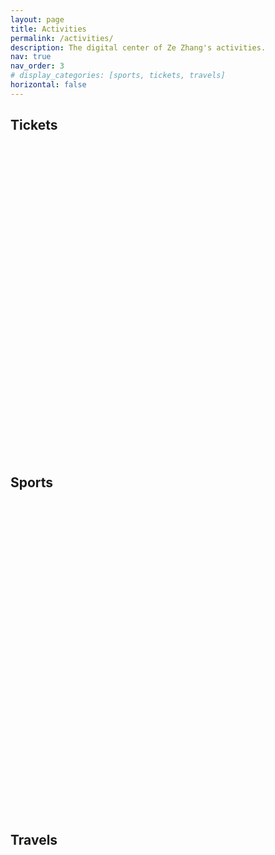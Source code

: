 ```yaml
---
layout: page
title: Activities
permalink: /activities/
description: The digital center of Ze Zhang's activities.
nav: true
nav_order: 3
# display_categories: [sports, tickets, travels]
horizontal: false
---
```


<!-- pages/projects.md -->
<div class="projects">
  <!-- Tickets -->
  <h2 class="category">Tickets</h2>
  <div class="container">
    <div id="echart-tickets" style="width: 100%; height: 500px;"></div>
  </div>
  <div class="grid"></div>

  <!-- Sports -->
  <h2 class="category">Sports</h2>
  <div class="container">
    <div id="echart-sports" style="width: 100%; height: 500px;"></div>
  </div>
  <div class="grid"></div>

  <!-- Travels -->
  <h2 class="category">Travels</h2>
  <div class="container">
    <div id="echart-travels" style="width: 100%; height: 500px;"></div>
  </div>
  <div class="grid"></div>
</div>

<!-- 引入 ECharts 库 -->
<script src="https://cdnjs.cloudflare.com/ajax/libs/echarts/5.6.0/echarts.min.js"></script>

<!-- 引入百度地图扩展 -->
<script src="https://cdnjs.cloudflare.com/ajax/libs/echarts/5.6.0/extension/bmap.min.js"></script>

<!-- 引入 百度地图AK -->
<script src="https://api.map.baidu.com/api?v=3.0&ak=Xdp40nHl9e5tLwMiDoqhv8HbB4Z2sErJ"></script>

<!-- Tickets -->
<script>
  var chartTickets = echarts.init(document.getElementById('echart-tickets'));

  let dataTickets = [
    { name: "流浪地球2", type: "电影票", date: "2023-01-24", location: "邢台宁晋县", members: ["宇航", "雨晴", "雨泽", "储祎"] },
    { name: "绝望主夫", type: "电影票", date: "2022-12-31", location: "深圳", members: ["媛媛"] },
    { name: "宠爱", type: "电影票", date: "2019-12-31", location: "南昌", members: ["媛媛"] },
    { name: "温暖的抱抱", type: "电影票", date: "2021-01-01", location: "深圳", members: ["媛媛"] },
    { name: "送你一朵小红花", type: "电影票", date: "2021-01-02", location: "深圳", members: ["媛媛"] },
    { name: "变形金刚5：最后的骑士", type: "电影票", date: "2017-06-23", location: "衡水枣强", members: ["高中同学"] },
    { name: "战狼2", type: "电影票", date: "2017-08-06", location: "淄博", members: ["宇航", "雨晴"] },
    { name: "羞羞的铁拳", type: "电影票", date: "2017-10-02", location: "南昌", members: ["宇航", "牛泽岩", "吴昱昆"] },
    { name: "至暗时刻", type: "电影票", date: "2017-12-05", location: "南昌", members: ["吴昱昆"] },
    { name: "解忧杂货店", type: "电影票", date: "2017-12-31", location: "南昌", members: ["孙朝歌", "方志"] },
    { name: "捉妖记2", type: "电影票", date: "2018-02-19", location: "邢台宁晋县", members: ["微姐", "姐夫", "杨宇哥", "大嫂", "宇航"] },
    { name: "一出好戏", type: "电影票", date: "2018-08-12", location: "邢台宁晋县", members: ["宇航", "雨晴"] },
    { name: "绿皮书", type: "电影票", date: "2019-03-16", location: "南昌", members: ["吴昱昆"] },
    { name: "1/2的魔法", type: "电影票", date: "2020-08-30", location: "邢台宁晋县", members: ["雨泽"] },
    { name: "起跑线", type: "电影票", date: "2018-04-15", location: "南昌", members: ["媛媛"] },
    { name: "超时空同居", type: "电影票", date: "2018-06-08", location: "南昌", members: ["媛媛"] },
    { name: "侏罗纪世界2", type: "电影票", date: "2018-06-16", location: "南昌", members: ["媛媛"] },
    { name: "邪不压正", type: "电影票", date: "2018-07-15", location: "南昌", members: ["媛媛", "泽培", "张涵"] },
    { name: "摩天营救", type: "电影票", date: "2018-07-20", location: "南昌", members: ["媛媛"] },
    { name: "反贪风暴3", type: "电影票", date: "2018-09-23", location: "南昌", members: ["媛媛"] },
    { name: "无双", type: "电影票", date: "2018-10-06", location: "南昌", members: ["媛媛"] },
    { name: "功夫联盟", type: "电影票", date: "2018-10-26", location: "南昌", members: ["媛媛"] },
    { name: "毒液：致命守护者", type: "电影票", date: "2018-11-10", location: "南昌", members: ["媛媛"] },
    { name: "神奇动物：格林德沃之罪", type: "电影票", date: "2018-11-17", location: "南昌", members: ["媛媛"] },
    { name: "印度暴徒", type: "电影票", date: "2019-01-01", location: "南昌", members: ["媛媛"] },
    { name: "阿丽塔：战斗天使", type: "电影票", date: "2019-03-02", location: "南昌", members: ["媛媛"] },
    { name: "反贪风暴4", type: "电影票", date: "2019-04-05", location: "南昌", members: ["媛媛"] },
    { name: "雷霆沙赞！", type: "电影票", date: "2019-04-06", location: "南昌", members: ["媛媛"] },
    { name: "复仇者联盟4：终局之战", type: "电影票", date: "2019-04-27", location: "南昌", members: ["媛媛", "沈然等同学"] },
    { name: "大侦探皮卡丘", type: "电影票", date: "2019-05-18", location: "南昌", members: ["媛媛"] },
    { name: "蜘蛛侠：英雄远征", type: "电影票", date: "2019-06-28", location: "南昌", members: ["媛媛"] },
    { name: "哪吒之魔童降世", type: "电影票", date: "2019-07-28", location: "南昌", members: [] },
    { name: "铤而走险", type: "电影票", date: "2019-09-01", location: "南昌", members: ["媛媛"] },
    { name: "我和我的祖国", type: "电影票", date: "2019-10-02", location: "南昌", members: ["媛媛"] },
    { name: "中国机长", type: "电影票", date: "2019-10-07", location: "南昌", members: ["媛媛"] },
    { name: "少年的你", type: "电影票", date: "2019-10-29", location: "南昌", members: ["媛媛"] },
    { name: "受益人", type: "电影票", date: "2019-11-10", location: "南昌", members: ["媛媛"] },
    { name: "大约在冬季", type: "电影票", date: "2019-11-23", location: "南昌", members: ["媛媛"] },
    { name: "冰雪奇缘", type: "电影票", date: "2019-11-30", location: "南昌", members: ["媛媛"] },
    { name: "勇敢者游戏2：再战巅峰", type: "电影票", date: "2019-12-15", location: "南昌", members: ["媛媛"] },
    { name: "叶问4：完结篇", type: "电影票", date: "2020-01-04", location: "南昌", members: ["媛媛"] },
    { name: "误杀", type: "电影票", date: "2020-01-05", location: "南昌", members: ["媛媛"] },
    { name: "我和我的家乡", type: "电影票", date: "2020-10-11", location: "南昌", members: ["媛媛"] },
    { name: "金刚川", type: "电影票", date: "2020-10-31", location: "南昌", members: ["媛媛"] },
    { name: "疯狂原始人2", type: "电影票", date: "2020-11-29", location: "南昌", members: ["媛媛"] },
    { name: "日不落酒店", type: "电影票", date: "2021-03-21", location: "南昌", members: ["媛媛"] },
    { name: "我的姐姐", type: "电影票", date: "2021-04-02", location: "南昌", members: ["媛媛"] },
    { name: "从家返校", type: "电影票", date: "2021-04-04", location: "南昌", members: ["媛媛", "宇航"] },
    { name: "名侦探柯南：绯色的子弹", type: "电影票", date: "2021-04-17", location: "南昌", members: ["媛媛"] },
    { name: "悬崖之上", type: "电影票", date: "2021-05-16", location: "南昌", members: ["媛媛"] },
    { name: "速度与激情9", type: "电影票", date: "2021-05-22", location: "南昌", members: ["媛媛"] },
    { name: "扫黑·决战", type: "电影票", date: "2021-05-23", location: "南昌", members: ["媛媛"] },
    { name: "人之怒", type: "电影票", date: "2021-06-04", location: "南昌", members: ["媛媛"] },
    { name: "黑白魔女库伊拉", type: "电影票", date: "2021-06-12", location: "南昌", members: ["媛媛"] },
    { name: "1921", type: "电影票", date: "2021-07-01", location: "南昌", members: ["媛媛", "师妹等人"] },
    { name: "比得兔2：逃跑计划", type: "电影票", date: "2021-07-03", location: "武汉", members: ["媛媛"] },
    { name: "蚁人2：黄蜂女现身", type: "电影票", date: "2018-09-01", location: "南昌", members: ["媛媛"] },
    { name: "蚁人2：黄蜂女现身", type: "电影票", date: "2018-08-25", location: "邢台宁晋县", members: [] },
    { name: "神探大战", type: "电影票", date: "2022-08-04", location: "深圳", members: ["媛媛"] },
    { name: "扫黑行动", type: "电影票", date: "2022-11-20", location: "杭州", members: ["自己"] },
    { name: "夺冠（中国女排）", type: "电影票", date: "2020-09-30", location: "南昌", members: ["媛媛"] },
    { name: "扬名立万", type: "电影票", date: "2021-12-05", location: "杭州", members: ["远哥"] },
    { name: "独行月球", type: "电影票", date: "2022-07-30", location: "深圳", members: ["媛媛"] },
    { name: "你好，李焕英", type: "电影票", date: "2021-02-06", location: "邢台宁晋县", members: ["雨泽", "孙贺等朋友"] },
    { name: "失控玩家", type: "电影票", date: "2021-09-05", location: "杭州", members: ["6110寝室室友"] },
    { name: "我和我的父辈", type: "电影票", date: "2021-09-30", location: "深圳", members: ["媛媛"] },
    { name: "长津湖", type: "电影票", date: "2021-10-03", location: "深圳", members: ["媛媛"] },
    { name: "我和我的父辈", type: "电影票", date: "2021-10-24", location: "杭州", members: ["支部活动"] },
    { name: "神秘海域", type: "电影票", date: "2022-06-02", location: "杭州", members: ["媛媛"] },
    { name: "新神榜·杨戬", type: "电影票", date: "2022-08-22", location: "邢台宁晋县", members: ["雨泽"] },
    { name: "万里归途", type: "电影票", date: "2022-10-01", location: "深圳", members: ["媛媛"] },
    { name: "还是觉得你最好", type: "电影票", date: "2022-10-03", location: "深圳", members: ["媛媛"] },
    { name: "阿凡达·水之道", type: "电影票", date: "2022-12-16", location: "杭州", members: ["蔡哥", "春露"] },
    { name: "满江红", type: "电影票", date: "2023-02-04", location: "深圳", members: ["媛媛"] },
    { name: "风再起时", type: "电影票", date: "2023-02-04", location: "深圳", members: ["媛媛"] },
    { name: "我们所不能表达的---理想后花园2022巡演 杭州站", type: "LiveHouse", date: "2022-12-05", location: "杭州MAO Livehouse", members: ["伊凝"] },
    { name: "笑果脱口秀", type: "脱口秀", date: "2023-03-11", location: "杭州运河大剧院 歌剧院", members: ["自己"] },
    { name: "毒舌律师", type: "电影票", date: "2023-02-26", location: "杭州", members: ["蔡哥"] },
    { name: "断网", type: "电影票", date: "2023-03-03", location: "杭州", members: ["春露"] },
    { name: "保你平安", type: "电影票", date: "2023-03-25", location: "深圳", members: ["媛媛"] },
    { name: "龙与地下城：侠盗荣耀", type: "电影票", date: "2023-04-11", location: "杭州", members: ["奇彬", "晓贝", "焦焦", "小钟"] },
    { name: "灌篮高手", type: "电影票", date: "2023-04-21", location: "杭州", members: ["奇彬", "晓贝", "焦焦", "小钟"] },
    { name: "人生路不熟", type: "电影票", date: "2023-04-29", location: "深圳", members: ["媛媛"] },
    { name: "天星小轮", type: "旅游景点门票", date: "2023-05-02", location: "香港", members: ["媛媛"] },
    { name: "速度与激情10", type: "电影票", date: "2023-05-17", location: "杭州", members: ["扬哥", "春露"] },
    { name: "蜘蛛侠：纵横宇宙", type: "电影票", date: "2023-06-02", location: "杭州", members: ["奇彬", "焦焦", "小钟"] },
    { name: "长安三万里", type: "电影票", date: "2023-07-08", location: "杭州", members: ["扬哥", "春露", "扬哥师弟"] },
    { name: "碟中谍7：致命清算（上）", type: "电影票", date: "2023-07-14", location: "杭州", members: ["奇彬", "晓贝", "小钟"] },
    { name: "超能一家人", type: "电影票", date: "2023-07-21", location: "杭州", members: ["扬哥", "春露"] },
    { name: "芭比 Barbie", type: "电影票", date: "2023-07-31", location: "杭州", members: ["奇彬", "承尚", "小钟", "晓贝", "黄康", "书宁"] },
    { name: "巨齿鲨2", type: "电影票", date: "2023-08-08", location: "廊坊", members: ["泽培"] },
    { name: "学爸", type: "电影票", date: "2023-08-20", location: "深圳", members: ["媛媛"] },
    { name: "孤注一掷", type: "电影票", date: "2023-08-24", location: "深圳", members: ["媛媛"] },
    { name: "暗杀风暴", type: "电影票", date: "2023-08-25", location: "深圳", members: ["媛媛"] },
    { name: "奥本海默", type: "电影票", date: "2023-08-30", location: "杭州", members: ["chenlab", "linlab"] },
    { name: "泰山", type: "旅游景点门票", date: "2023-09-25", location: "山东泰安", members: ["承尚", "焦焦", "嘉琛", "王博", "中明"] },
    { name: "鲁迅故里", type: "旅游景点门票", date: "2023-10-02", location: "浙江绍兴", members: ["伊凝", "楠总"] },
    { name: "亚运会篮球赛", type: "旅游景点门票", date: "2023-10-02", location: "浙大紫金港校区", members: ["伊凝"] },
    { name: "坚如磐石", type: "电影票", date: "2023-10-03", location: "杭州", members: ["自己"] },
    { name: "河边的错误", type: "电影票", date: "2023-10-21", location: "深圳", members: ["媛媛"] },
    { name: "志愿军：雄兵出击", type: "电影票", date: "2023-10-27", location: "杭州", members: ["华大党支部"] },
    { name: "涉过愤怒的海", type: "电影票", date: "2023-11-25", location: "杭州", members: ["媛媛"] },
    { name: "三大队", type: "电影票", date: "2023-12-16", location: "深圳", members: ["媛媛"] },
    { name: "天屿山观景台", type: "旅游景点门票", date: "2024-01-28", location: "千岛湖", members: ["方方", "志伟"] },
    { name: "第二十条", type: "电影票", date: "2024-02-18", location: "深圳", members: ["媛媛"] },
    { name: "澳门一人游", type: "旅游景点门票", date: "2024-02-19", location: "澳门", members: ["自己"] },
    { name: "九龙城寨之围城", type: "电影票", date: "2024-05-02", location: "深圳", members: ["媛媛"] },
    { name: "末路狂发钱", type: "电影票", date: "2024-05-04", location: "深圳", members: ["媛媛"] },
    { name: "走走停停", type: "电影票", date: "2024-06-10", location: "深圳", members: ["媛媛"] },
    { name: "抓娃娃", type: "电影票", date: "2024-08-10", location: "北京", members: ["伊凝", "雨泽"] },
    { name: "圆明园", type: "旅游景点门票", date: "2024-08-12", location: "北京", members: ["雨泽"] },
    { name: "颐和园", type: "旅游景点门票", date: "2024-08-12", location: "北京", members: ["雨泽"] },
    { name: "长隆海洋王国", type: "旅游景点门票", date: "2024-08-16", location: "珠海", members: ["蔡哥", "雨泽"] },
    { name: "白蛇·浮生", type: "电影票", date: "2024-08-18", location: "杭州", members: ["雨泽"] },
    { name: "一雪前耻", type: "电影票", date: "2024-09-15", location: "深圳", members: ["媛媛"] },
    { name: "大场面", type: "电影票", date: "2024-09-16", location: "深圳", members: ["媛媛"] },
    { name: "南昌大学杭州校友会", type: "旅游景点门票", date: "2024-10-19", location: "杭州之江饭店", members: ["旺哥", "远哥", "威哥"] },
    { name: "毒液·最后一舞", type: "电影票", date: "2024-10-26", location: "深圳", members: ["媛媛"] },
    { name: "志愿军·生死存亡", type: "电影票", date: "2024-10-31", location: "杭州", members: ["华大党支部"] },
    { name: "好东西", type: "电影票", date: "2024-11-30", location: "杭州", members: ["媛媛"] },
    { name: "误杀3", type: "电影票", date: "2024-12-28", location: "深圳", members: ["媛媛"] },
    { name: "破·地狱", type: "电影票", date: "2024-12-29", location: "深圳", members: ["媛媛"] }
  ];

  // 统计函数
  function statisticTickets(data) {
    // 1. 按日期排序
    data.sort((a, b) => new Date(a.date) - new Date(b.date));

    // 2. 创建一个对象，用于存储每个月的次数
    const monthCountMapMovies = {}; // 电影票的统计
    const monthCountMapOthers = {}; // 其他票据的统计
    const monthDetails = {}; // 每个月的票据名称和地点

    // 3. 遍历数据，统计每个月的次数
    data.forEach(item => {
      // 提取日期中的年份和月份（格式：YYYY-MM）
      const yearMonth = item.date.slice(0, 7); // 提取年份和月份

      // 根据 type 统计次数
      if (item.type === "电影票") {
        if (!monthCountMapMovies[yearMonth]) {
          monthCountMapMovies[yearMonth] = 0;
        }
        monthCountMapMovies[yearMonth]++;
      } else {
        if (!monthCountMapOthers[yearMonth]) {
          monthCountMapOthers[yearMonth] = 0;
        }
        monthCountMapOthers[yearMonth]++;
      }
      
      // 记录每个月的票据名称和地点
      if (!monthDetails[yearMonth]) {
        monthDetails[yearMonth] = [];
      }
      monthDetails[yearMonth].push({
        name: item.name,
        location: item.location
      });
    });

    // 4. 生成完整的年份-月份列表（从最早到最晚）
    const allMonths = [];
    const startDate = new Date(data[0].date); // 最早的日期
    const endDate = new Date(data[data.length - 1].date); // 最晚的日期

    let currentDate = new Date(startDate);
    while (currentDate <= endDate) {
      const yearMonth = currentDate.toISOString().slice(0, 7); // 格式化为 YYYY-MM
      allMonths.push(yearMonth);
      currentDate.setMonth(currentDate.getMonth() + 1); // 增加一个月
    }

    // 5. 生成结果数组
    const month = allMonths; // 年份-月份列表
    const movies = allMonths.map(month => monthCountMapMovies[month] || 0); // 电影票的每月次数
    const others = allMonths.map(month => monthCountMapOthers[month] || 0); // 其他票据的每月次数
    const details = allMonths.map(month => monthDetails[month] || []); // 每个月的票据名称和地点
    
    return {
      month,
      movies,
      others,
      details
    };
  }

  // 调用函数并获取结果
  const { month, movies, others, details } = statisticTickets(dataTickets);

  var optionTickets = {
    title: {
      text: "Ze Zhang's Monthly Tickets",
      left: 'center',
    },
    tooltip: {
      trigger: 'axis',
      formatter: function (params) {
        const month = params[0].name; // 当前月份
        const moviesCount = params[0].value; // 电影票数量
        const othersCount = params[1].value; // 其他票据数量
        const details = params[0].data.details; // 当前月份的票据详情

        let tooltipText = `${month}<br>`;
        tooltipText += `电影票: ${moviesCount} 次<br>`;
        tooltipText += `其他票据: ${othersCount} 次<br>`;
        tooltipText += `<br>`;

        details.forEach(item => {
          tooltipText += `《${item.name}》 (📍${item.location})<br>`;
        });

        return tooltipText;
      }
    },
    legend: {
      top: 50,
      data: ['🎦 Movies', '🎫 Others']
    },
    grid: {
      // left: '3%',
      // right: '4%',
      // bottom: '3%',
      // containLabel: true,
      top: 100,
      bottom: 80,
      tooltip: {
        trigger: 'axis',
        axisPointer: {
          type: 'shadow',
          label: {
            show: true,
            formatter: function (params) {
              return params.value.replace('\n', '');
            }
          }
        }
      }
    },
    toolbox: {
      right: '0',
      feature: {
        dataView: { show: true, readOnly: false },
        magicType: { show: true, type: ['line', 'bar'] },
        restore: { show: true },
        saveAsImage: { show: true }
      }
    },
    xAxis: {
      type: 'category',
      data: month
    },
    yAxis: [
      {
        type: 'value',
        name: 'Counts'
      }
    ],
    dataZoom: [
      {
        type: 'inside', // 内部缩放
        start: 85, // 默认从 80% 开始
        end: 100 // 默认到 100% 结束
      },
      {
        type: 'slider', // 滑动条
        start: 85, // 默认从 80% 开始
        end: 100 // 默认到 100% 结束
      }
    ],
    series: [
      {
        name: '🎦 Movies',
        type: 'line',
        step: 'start',
        data: movies.map((value, index) => ({
          value,
          details: details[index] // 将 details 绑定到每个数据点
        }))
      },
      {
        name: '🎫 Others',
        type: 'line',
        step: 'end',
        data: others.map((value, index) => ({
          value,
          details: details[index] // 将 details 绑定到每个数据点
        }))
      }
    ]
  };

  chartTickets.setOption(optionTickets);
</script>

<!-- Sports -->
<script>
  var chartSports = echarts.init(document.getElementById('echart-sports'));

  var dataSports = {};
  function dataFormatter(obj) {
    var pList = ['Jan.', 'Feb.', 'Mar.', 'Apr.', 'May.', 'Jun.', 'Jul.', 'Aug.', 'Sep.', 'Oct.', 'Nov.', 'Dec.'];
    var temp;
    for (var year = 2023; year <= 2025; year++) {
      var max = 0;
      var sum = 0;
      temp = obj[year];
      for (var i = 0, l = temp.length; i < l; i++) {
        max = Math.max(max, temp[i]);
        sum += temp[i];
        obj[year][i] = {
          name: pList[i],
          value: temp[i]
        };
      }
      obj[year + 'max'] = Math.floor(max / 100) * 100;
      obj[year + 'sum'] = sum;
    }
    return obj;
  }
  dataSports.dataBasketball = dataFormatter({
      2025: [0, 0, 0, 0, 0, 0, 0, 0, 0, 0, 0, 0],
      2024: [4, 1, 5, 6, 7, 5, 6, 1, 5, 3, 8, 3],
      2023: [0, 3, 2, 7, 7, 0, 6, 3, 3, 2, 5, 3]
  });
  dataSports.dataSwimming = dataFormatter({
      2025: [0, 0, 0, 0, 0, 0, 0, 0, 0, 0, 0, 0],
      2024: [0, 0, 1, 0, 1, 0, 1, 0, 0, 0, 0, 1],
      2023: [0, 4, 5, 5, 4, 0, 0, 0, 2, 3, 1, 2]
  });
  dataSports.dataFit = dataFormatter({
      2025: [0, 0, 0, 0, 0, 0, 0, 0, 0, 0, 0, 0],
      2024: [0, 2, 9, 0, 6, 1, 9, 6, 7, 6, 10, 9],
      2023: [0, 0, 0, 0, 0, 0, 0, 0, 0, 0, 0, 0]
  });
  dataSports.dataBadminton = dataFormatter({
      2025: [0, 0, 0, 0, 0, 0, 0, 0, 0, 0, 0, 0],
      2024: [6, 1, 0, 0, 0, 0, 0, 0, 1, 1, 0, 0],
      2023: [0, 0, 0, 0, 0, 0, 0, 0, 0, 0, 0, 0]
  });

  var optionSports = {
    baseOption: {
      timeline: {
        axisType: 'category',
        // realtime: false,
        // loop: false,
        autoPlay: true,
        // currentIndex: 2,
        playInterval: 1000,
        // controlStyle: {
        //     position: 'left'
        // },
        data: [
          '2023-01-01',
          {
            value: '2024-01-01',
            tooltip: {
              formatter: function (params) {
                return 'Fit 💪 and Badminton 🏸 added in 2024';
              }
            },
            symbol: 'diamond',
            symbolSize: 18
          },
          '2025-01-01'
        ],
        label: {
          formatter: function (s) {
            return new Date(s).getFullYear();
          }
        }
      },
      title: {
        subtext: 'Data from Ze Zhang'
      },
      tooltip: {
        trigger: 'axis',
        axisPointer: {
          type: 'cross',
          crossStyle: {
            color: '#999'
          }
        }
      },
      toolbox: {
        right: '0',
        bottom: '0',
        feature: {
          dataView: { show: true, readOnly: false },
          magicType: { show: true, type: ['line', 'bar'] },
          restore: { show: true },
          saveAsImage: { show: true }
        }
      },
      legend: {
        left: 'right',
        data: ['Basketball 🏀', 'Swimming 🏊', 'Fit 💪', 'Badminton 🏸'],
      },
      calculable: true,
      grid: {
        top: 120,
        bottom: 80,
        tooltip: {
          trigger: 'axis',
          axisPointer: {
            type: 'shadow',
            label: {
              show: true,
              formatter: function (params) {
                return params.value.replace('\n', '');
              }
            }
          }
        }
      },
      xAxis: [
        {
          type: 'category',
          axisLabel: { interval: 0 },
          data: ['Jan.', 'Feb.', 'Mar.', 'Apr.', 'May.', 'Jun.', 'Jul.', 'Aug.', 'Sep.', 'Oct.', 'Nov.', 'Dec.'],
          splitLine: { show: false }
        }
      ],
      yAxis: [
        {
          type: 'value',
          name: 'Counts'
        }
      ],
      color: ['#ec7d3d', '#5470cd', '#ffc83d', '#8fafc4'],
      series: [
        { name: 'Basketball 🏀', type: 'bar', label: { show: true } },
        { name: 'Swimming 🏊', type: 'bar', label: { show: true } },
        { name: 'Fit 💪', type: 'bar' , label: { show: true } },
        { name: 'Badminton 🏸', type: 'bar', label: { show: true } },
        {
          name: 'Sports totaling proportion',
          type: 'pie',
          center: ['75%', '25%'],
          radius: '28%',
          z: 100
        }
      ]
    },
    options: [
      {
        title: { text: "Ze Zhang's Sports in 2023" },
        series: [
          { data: dataSports.dataBasketball['2023'] },
          { data: dataSports.dataSwimming['2023'] },
          { data: dataSports.dataFit['2023'] },
          { data: dataSports.dataBadminton['2023'] },
          {
            data: [
              { name: 'Basketball 🏀', value: dataSports.dataBasketball['2023sum'] },
              { name: 'Swimming 🏊', value: dataSports.dataSwimming['2023sum'] },
              { name: 'Fit 💪', value: dataSports.dataFit['2023sum'] },
              { name: 'Badminton 🏸', value: dataSports.dataBadminton['2023sum'] }
            ]
          }
        ]
      },
      {
        title: { text: "Ze Zhang's Sports in 2024" },
        series: [
          { data: dataSports.dataBasketball['2024'] },
          { data: dataSports.dataSwimming['2024'] },
          { data: dataSports.dataFit['2024'] },
          { data: dataSports.dataBadminton['2024'] },
          {
            data: [
              { name: 'Basketball 🏀', value: dataSports.dataBasketball['2024sum'] },
              { name: 'Swimming 🏊', value: dataSports.dataSwimming['2024sum'] },
              { name: 'Fit 💪', value: dataSports.dataFit['2024sum'] },
              { name: 'Badminton 🏸', value: dataSports.dataBadminton['2024sum'] }
            ]
          }
        ]
      },
      {
        title: { text: "Ze Zhang's Sports in 2025" },
        series: [
          { data: dataSports.dataBasketball['2025'] },
          { data: dataSports.dataSwimming['2025'] },
          { data: dataSports.dataFit['2025'] },
          { data: dataSports.dataBadminton['2025'] },
          {
            data: [
              { name: 'Basketball 🏀', value: dataSports.dataBasketball['2025sum'] },
              { name: 'Swimming 🏊', value: dataSports.dataSwimming['2025sum'] },
              { name: 'Fit 💪', value: dataSports.dataFit['2025sum'] },
              { name: 'Badminton 🏸', value: dataSports.dataBadminton['2025sum'] }
            ]
          }
        ]
      }
    ]
  };

  chartSports.setOption(optionSports);
</script>

<!-- Travels -->
<script>
  var chartTravels = echarts.init(document.getElementById('echart-travels'));

  var dataTravels = [
    { name: '邢台宁晋县', value: 31 },
    { name: '石家庄', value: 24 },
    { name: '衡水', value: 2 },
    { name: '淄博', value: 3 },
    { name: '辛集', value: 2 },
    { name: '南昌', value: 54 },
    { name: '长沙', value: 2 },
    { name: '天津', value: 1 },
    { name: '武汉', value: 3 },
    { name: '深圳', value: 63 },
    { name: '杭州', value: 63 },
    { name: '余姚', value: 2 },
    { name: '香港', value: 7 },
    { name: '广州', value: 2 },
    { name: '上海', value: 2 },
    { name: '舟山', value: 1 },
    { name: '北京', value: 12 },
    { name: '廊坊', value: 3 },
    { name: '诸暨', value: 2 },
    { name: '绍兴', value: 4 },
    { name: '南京', value: 1 },
    { name: '泰安', value: 3 },
    { name: '青岛', value: 4 },
    { name: '千岛湖', value: 3 },
    { name: '海口', value: 5 },
    { name: '文昌', value: 1 },
    { name: '琼海博鳌', value: 2 },
    { name: '澳门', value: 4 },
    { name: '珠海', value: 2 },
    { name: '丰城', value: 2 }
  ];
  var geoCoordMap = {
    邢台宁晋县: [114.48, 37.05],
    石家庄: [114.48, 38.03],
    衡水: [115.72, 37.52],
    淄博: [118.05, 36.81],
    辛集: [115.22, 37.94],
    南昌: [115.89, 28.68],
    长沙: [112.93, 28.23],
    天津: [117.20, 39.12],
    武汉: [114.30, 30.59],
    深圳: [114.07, 22.62],
    杭州: [120.19, 30.26],
    余姚: [121.56, 29.86],
    香港: [114.17, 22.32],
    广州: [113.23, 23.16],
    上海: [121.48, 31.22],
    舟山: [122.20, 29.98],
    北京: [116.46, 39.92],
    廊坊: [116.70, 39.53],
    诸暨: [120.23, 29.71],
    绍兴: [120.58, 30.01],
    南京: [118.78, 32.04],
    泰安: [117.13, 36.18],
    青岛: [120.33, 36.07],
    千岛湖: [119.04, 29.61],
    海口: [110.20, 20.04],
    文昌: [110.80, 19.54],
    琼海博鳌: [110.58, 19.16],
    澳门: [113.54, 22.19],
    珠海: [113.57, 22.27],
    丰城: [115.78, 28.19],
  };
  var convertData = function (data) {
    var res = [];
    for (var i = 0; i < data.length; i++) {
      var geoCoord = geoCoordMap[data[i].name];
      if (geoCoord) {
        res.push({
          name: data[i].name,
          value: geoCoord.concat(data[i].value)
        });
      }
    }
    console.log(res);
    return res;
  };
  // function renderItem(params, api) {
  //   var coords = [
  //     [116.46, 39.92],  // 北京
  //     [120.33, 36.07],  // 青岛
  //     [122.20, 29.98],  // 舟山
  //     [114.17, 22.32],  // 香港
  //     [110.58, 19.16],  // 琼海博鳌
  //     [110.20, 20.04],  // 海口
  //     // [113.23, 23.16],  // 广州
  //     [114.48, 38.03],  // 石家庄
  //   ];
  //   var points = [];
  //   for (var i = 0; i < coords.length; i++) {
  //     points.push(api.coord(coords[i]));
  //   }
  //   var color = api.visual('color');
  //   return {
  //     type: 'polygon',
  //     shape: {
  //       points: echarts.graphic.clipPointsByRect(points, {
  //         x: params.coordSys.x,
  //         y: params.coordSys.y,
  //         width: params.coordSys.width,
  //         height: params.coordSys.height
  //       })
  //     },
  //     style: api.style({
  //       fill: color,
  //       stroke: echarts.color.lift(color)
  //     })
  //   };
  // };

  var optionTravels = {
      toolbox: {
      feature: {
        dataView: { show: true, readOnly: false },
        magicType: { show: true, type: ['line', 'bar'] },
        restore: { show: true },
        saveAsImage: { show: true }
      }
    },
    backgroundColor: 'transparent',
    title: {
      text: "Ze Zhang's Travel Footprint",
      // subtext: 'data from PM25.in',
      // sublink: 'http://www.pm25.in',
      left: 'center',
      textStyle: {
        color: '#fff'
      }
    },
    tooltip: {
      trigger: 'item'
    },
    bmap: {
      center: [104.114129, 32.550339],
      zoom: 5,
      roam: true,
      mapStyle: {
        styleJson: [
          {
            featureType: 'water',
            elementType: 'all',
            stylers: {
              color: '#044161'
            }
          },
          {
            featureType: 'land',
            elementType: 'all',
            stylers: {
              color: '#004981'
            }
          },
          {
            featureType: 'boundary',
            elementType: 'geometry',
            stylers: {
              color: '#064f85'
            }
          },
          {
            featureType: 'railway',
            elementType: 'all',
            stylers: {
              visibility: 'off'
            }
          },
          {
            featureType: 'highway',
            elementType: 'geometry',
            stylers: {
              color: '#004981'
            }
          },
          {
            featureType: 'highway',
            elementType: 'geometry.fill',
            stylers: {
              color: '#005b96',
              lightness: 1
            }
          },
          {
            featureType: 'highway',
            elementType: 'labels',
            stylers: {
              visibility: 'off'
            }
          },
          {
            featureType: 'arterial',
            elementType: 'geometry',
            stylers: {
              color: '#004981'
            }
          },
          {
            featureType: 'arterial',
            elementType: 'geometry.fill',
            stylers: {
              color: '#00508b'
            }
          },
          {
            featureType: 'poi',
            elementType: 'all',
            stylers: {
              visibility: 'off'
            }
          },
          {
            featureType: 'green',
            elementType: 'all',
            stylers: {
              color: '#056197',
              visibility: 'off'
            }
          },
          {
            featureType: 'subway',
            elementType: 'all',
            stylers: {
              visibility: 'off'
            }
          },
          {
            featureType: 'manmade',
            elementType: 'all',
            stylers: {
              visibility: 'off'
            }
          },
          {
            featureType: 'local',
            elementType: 'all',
            stylers: {
              visibility: 'off'
            }
          },
          {
            featureType: 'arterial',
            elementType: 'labels',
            stylers: {
              visibility: 'off'
            }
          },
          {
            featureType: 'boundary',
            elementType: 'geometry.fill',
            stylers: {
              color: '#029fd4'
            }
          },
          {
            featureType: 'building',
            elementType: 'all',
            stylers: {
              color: '#1a5787'
            }
          },
          {
            featureType: 'label',
            elementType: 'all',
            stylers: {
              visibility: 'off'
            }
          }
        ]
      }
    },
    series: [
      {
        // name: 'pm2.5',
        type: 'scatter',
        coordinateSystem: 'bmap',
        data: convertData(dataTravels),
        encode: {
          value: 2
        },
        symbolSize: function (val) {
          // return val[2] / 2;
          return 8
        },
        label: {
          formatter: '{b}',
          position: 'right'
        },
        itemStyle: {
          color: '#ddb926'
        },
        emphasis: {
          label: {
            show: true
          }
        }
      },
      {
        // name: 'Top 5',
        name: 'Times',
        type: 'effectScatter',
        coordinateSystem: 'bmap',
        data: convertData(
          dataTravels
            .sort(function (a, b) {
              return b.value - a.value;
            })
            // .slice(0, 6)
        ),
        encode: {
          value: 2
        },
        symbolSize: function (val) {
          return val[2] / 3;
        },
        showEffectOn: 'emphasis',
        rippleEffect: {
          brushType: 'stroke'
        },
        hoverAnimation: true,
        label: {
          formatter: '{b}',
          position: 'right',
          show: true
        },
        itemStyle: {
          color: '#f4e925',
          shadowBlur: 10,
          shadowColor: '#333'
        },
        zlevel: 1
      // },
      // {
      //   type: 'custom',
      //   coordinateSystem: 'bmap',
      //   renderItem: renderItem,
      //   itemStyle: {
      //     opacity: 0.5
      //   },
      //   animation: false,
      //   silent: true,
      //   data: [0],
      //   z: -10
      }
    ]
  };

  chartTravels.setOption(optionTravels);

  window.onresize = function () {
    chartTravels.resize();
  };
  
  // 获取百度地图实例
  var bmap = chartTravels.getModel().getComponent('bmap').getBMap();
  // bmap.addControl(new BMap.MapTypeControl());
  // bmap.addControl(new BMap.NavigationControl());
  // 你可以调整地图初始化时的缩放和位置设置
  bmap.centerAndZoom(new BMap.Point(104.114129, 32.550339), 5);  // 强制设置中心和缩放级别
</script>